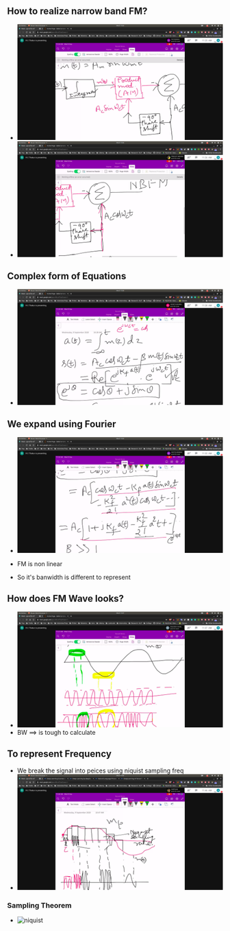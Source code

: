 ## How to realize narrow band FM?
- ![rlz1](rlz1.jpg)
- ![rlz2](rlz2.jpg)

## Complex form of Equations
- ![complex](cmplex.jpg)

## We expand using Fourier
- ![expand](expand.jpg)

- FM is non linear
- So it's banwidth is different to represent

## How does FM Wave looks?
- ![fm_wave](fm_wave.jpg)
- BW ==> is tough to calculate

## To represent Frequency 
- We break the signal into peices using niquist sampling freq
- ![sampling](sampling.jpg)

### Sampling Theorem
- ![niquist](niquist.jpg)

